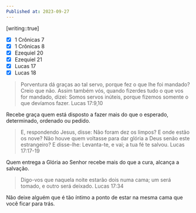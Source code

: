 ```yaml
---
Published at: 2023-09-27
---
```

[writing::true]

- [x] 1 Crônicas 7
- [x] 1 Crônicas 8
- [x] Ezequiel 20
- [x] Ezequiel 21
- [x] Lucas 17
- [x] Lucas 18

> Porventura dá graças ao tal servo, porque fez o que lhe foi mandado? Creio que não. Assim também vós, quando fizerdes tudo o que vos for mandado, dizei: Somos servos inúteis, porque fizemos somente o que devíamos fazer. 
   Lucas 17:9,10

Recebe graça quem está disposto a fazer mais do que o esperado, determinado, ordenado ou pedido.

> E, respondendo Jesus, disse: Não foram dez os limpos? E onde estão os nove?
   Não houve quem voltasse para dar glória a Deus senão este estrangeiro?
   E disse-lhe: Levanta-te, e vai; a tua fé te salvou.
   Lucas 17:17-19

Quem entrega a Glória ao Senhor recebe mais do que a cura, alcança a salvação.

> Digo-vos que naquela noite estarão dois numa cama; um será tomado, e outro será deixado.    Lucas 17:34

Não deixe alguém que é tão íntimo a ponto de estar na mesma cama que você ficar para trás.